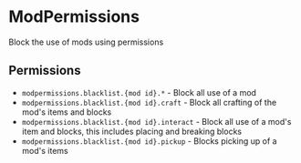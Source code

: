 # ModPermissions
Block the use of mods using permissions 

## Permissions

* `modpermissions.blacklist.{mod id}.*` - Block all use of a mod
* `modpermissions.blacklist.{mod id}.craft` - Block all crafting of the mod's items and blocks
* `modpermissions.blacklist.{mod id}.interact` - Block all use of a mod's item and blocks, this includes placing and breaking blocks
* `modpermissions.blacklist.{mod id}.pickup` - Blocks picking up of a mod's items
